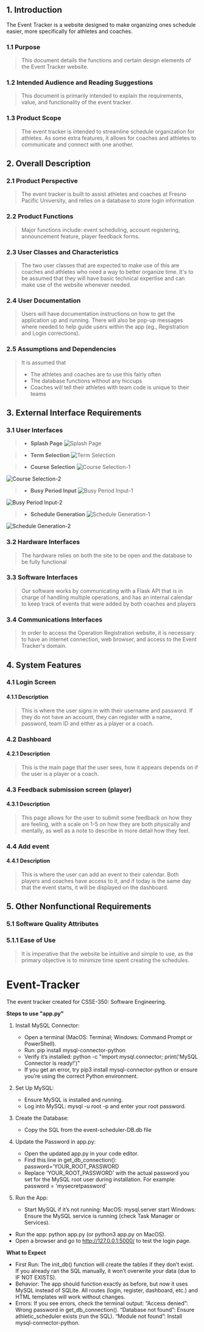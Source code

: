 ## 1. Introduction
The Event Tracker is a website designed to make organizing ones schedule easier, more specifically for athletes and coaches.

### 1.1 Purpose 
>This document details the functions and certain design elements of the Event Tracker website.

### 1.2 Intended Audience and Reading Suggestions
>This document is primarily intended to explain the requirements, value, and functionality of the event tracker.

### 1.3 Product Scope
>The event tracker is intended to streamline schedule organization for athletes. As some extra features, it allows for coaches and athletes to communicate and connect with one another.


## 2. Overall Description

### 2.1 Product Perspective
>The event tracker is built to assist athletes and coaches at Fresno Pacific University, and relies on a database to store login information
>
### 2.2 Product Functions
>Major functions include: event scheduling, account registering, announcement feature, player feedback forms.

### 2.3 User Classes and Characteristics
>The two user classes that are expected to make use of this are coaches and athletes who need a way to better organize time. It's to be assumed that they will have basic technical expertise and can make use of the website whenever needed.

### 2.4 User Documentation
>Users will have documentation instructions on how to get the application up and running. There will also be pop-up messages where needed to help guide users within the app (eg., Registration and Login corrections).

### 2.5 Assumptions and Dependencies
>It is assumed that
>* The athletes and coaches are to use this fairly often
>* The database functions without any hiccups
>* Coaches will tell their athletes with team code is unique to their teams


## 3. External Interface Requirements

### 3.1 User Interfaces

> * **Splash Page**
![Splash Page](/media/Splash-Page.png)


> * **Term Selection**
![Term Selection](/media/Term-Selection.png)


> * **Course Selection**
![Course Selection-1](/media/Course-Selection-1.png)

![Course Selection-2](/media/Course-Selection-2.png)


> * **Busy Period Input**
![Busy Period Input-1](/media/Busy-Period-Input-1.png)

![Busy Period Input-2](/media/Busy-Period-Input-2.png)

>* **Schedule Generation**
![Schedule Generation-1](/media/Schedule-Generation-1.png)

![Schedule Generation-2](/media/Schedule-Generation-2.png)


### 3.2 Hardware Interfaces
>The hardware relies on both the site to be open and the database to be fully functional

### 3.3 Software Interfaces
>Our software works by communicating with a Flask API that is in charge of handling multiple operations, and has an internal calendar to keep track of events that were added by both coaches and players

### 3.4 Communications Interfaces
>In order to access the Operation Registration website, it is necessary to have an internet connection, web browser, and access to the Event Tracker's domain.


## 4. System Features

### 4.1 Login Screen
#### 4.1.1 Description
>This is where the user signs in with their username and password. If they do not have an account, they can register with a name, password, team ID and either as a player or a coach.


### 4.2 Dashboard
#### 4.2.1 Description
>This is the main page that the user sees, how it appears depends on if the user is a player or a coach.

### 4.3 Feedback submission screen (player)
#### 4.3.1 Description
>This page allows for the user to submit some feedback on how they are feeling, with a scale on 1-5 on how they are both physically and mentally, as well as a note to describe in more detail how they feel.

### 4.4 Add event
#### 4.4.1 Description
>This is where the user can add an event to their calendar. Both players and coaches have access to it, and if today is the same day that the event starts, it will be displayed on the dashboard.

## 5. Other Nonfunctional Requirements

### 5.1 Software Quality Attributes
### 5.1.1 Ease of Use
>It is imperative that the website be intuitive and simple to use, as the primary objective is to minimize time spent creating the schedules.


# Event-Tracker
The event tracker created for CSSE-350: Software Engineering.


**Steps to use "app.py"**

1) Install MySQL Connector:
    - Open a terminal (MacOS: Terminal; Windows: Command Prompt or PowerShell).
    - Run: pip install mysql-connector-python
    - Verify it’s installed: python -c "import mysql.connector; print('MySQL Connector is ready!')"
    - If you get an error, try pip3 install mysql-connector-python or ensure you’re using the correct Python environment.
  
2) Set Up MySQL:
    - Ensure MySQL is installed and running.
    - Log into MySQL: mysql -u root -p and enter your root password.
  
3) Create the Database:
    - Copy the SQL from the event-scheduler-DB.db file
  
4) Update the Password in app.py:
    - Open the updated app.py in your code editor.
    - Find this line in get_db_connection():
          password='YOUR_ROOT_PASSWORD
    - Replace 'YOUR_ROOT_PASSWORD' with the actual password you set for the MySQL root user during installation. For example:
          password = 'mysecretpassword'

5) Run the App:
   - Start MySQL if it’s not running:
          MacOS: mysql.server start
          Windows: Ensure the MySQL service is running (check Task Manager or Services).
  - Run the app: python app.py (or python3 app.py on MacOS).
  - Open a browser and go to http://127.0.0.1:5000/ to test the login page.


**What to Expect**
- First Run: The init_db() function will create the tables if they don’t exist. If you already ran the SQL manually, it won’t overwrite your data (due to IF NOT EXISTS).
- Behavior: The app should function exactly as before, but now it uses MySQL instead of SQLite. All routes (login, register, dashboard, etc.) and HTML templates will work without changes.
- Errors: If you see errors, check the terminal output:
    “Access denied”: Wrong password in get_db_connection().
    “Database not found”: Ensure athletic_scheduler exists (run the SQL).
    “Module not found”: Install mysql-connector-python.
